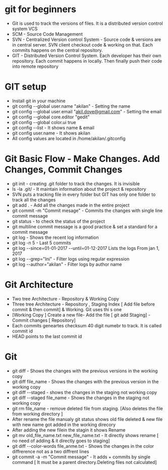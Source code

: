 # git for beginners

  * Git is used to track the versions of files. It is a distributed version control system VCS
  * SCM - Source Code Management
  * SVN - Centralized Version control System - Source code & versions are in central server. SVN client checkout code & working on that. Each commits happens on the central repository.
  * GIT - Distributed Version Control System. Each developer has their own repository. Each commit happens in locally. Then finally push their code into remote repository
  
# GIT setup 

 * Install git in your machine
 * git config --global user.name "akilan" - Setting the name
 * git config --global user.email "akil.dove@gmail.com" - Setting the email
 * git config --global core.editor "gedit"
 * git config --global color.ui true
 * git config --list - It shows name & email
 * git config user.name - It shows akilan
 * All config values are located in /home/akilan/.gitconfig
 
# Git Basic Flow - Make Changes. Add Changes, Commit Changes

 * git init - creating .git folder to track the changes. It is invisible
 * ls -la .git/ - It maintain information about the project & repository
 * SVN puts a tracking file in every folder but GIT has only one folder to track all the changes
 * git add . - Add all the changes made in the entire project
 * git commit -m "Commit mesage" - Commits the changes with single line commit message
 * git status - to check the status of the project
 * git multiline commit message is a good practice & set a standard for a commit message
 * git log - Shows the recent log information
 * git log -n 5 - Last 5 commits
 * git log --since=01-01-2017 --until=01-12-2017 Lists the logs From jan 1, 2017
 * git log --grep="Ini" - Filter logs using regular expression
 * git log --author="akilan" - Filter logs by author name
 
# Git Architecture

 * Two tree Architecture - Repository & Working Copy
 * Three tree Architecture - Repository , Staging Index [ Add file before commit & then commit] & Working. Git uses thi
 s one
 * [Working Copy ] Create a  new file- Add the file [ git add Staging] - Commit changes [ Repository]
 * Each commits geneartes checksum 40 digit numebr to track. It is called commit id
 * HEAD points to the last commit id
 
# Git 

 * git diff - Shows the changes with the previous versions in the working copy
 * git diff file_name - Shows the changes with the previous version in the working copy
 * git diff --staged - shows the changes in the staging not working copy
 * git diff --staged file_name - Shows the changes in the staging not working copy
 * git rm file_name - remove deleted file from staging. [Also deletes the file from working directory ]
 * After rename the file manualy git status shows old file deleted & new file with new name got added in the working direcory
 * After adding the new filein the stagin it shows Rename
 * git mv old_file_name.txt new_file_name.txt - It directly shows rename [ no need of adding & it directly goes to staging]
 * git diff --color-words file_anme.txt - Shows the changes in the color diffrerence not as a two diffrent lines
 * git commit -a -m "Commit message" - It adds + commits by single command [ It must be a parent directory.Deleting files not calculated]

